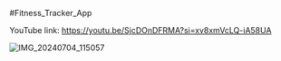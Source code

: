 #Fitness_Tracker_App

YouTube link: https://youtu.be/SjcDOnDFRMA?si=xv8xmVcLQ-iA58UA

![IMG_20240704_115057](https://github.com/devjaimul/fitness_tracker/assets/105303801/a25fc7f2-8b10-4c0c-94ff-b79a5ee94b82)

